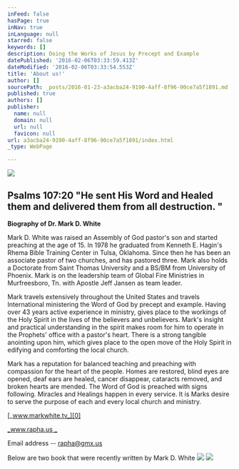 ```yaml
---
inFeed: false
hasPage: true
inNav: true
inLanguage: null
starred: false
keywords: []
description: Doing the Works of Jesus by Precept and Example
datePublished: '2016-02-06T03:33:59.413Z'
dateModified: '2016-02-06T03:33:54.553Z'
title: 'About us!'
author: []
sourcePath: _posts/2016-01-23-a3acba24-9190-4aff-8f96-90ce7a5f1891.md
published: true
authors: []
publisher:
  name: null
  domain: null
  url: null
  favicon: null
url: a3acba24-9190-4aff-8f96-90ce7a5f1891/index.html
_type: WebPage

---
```

![](https://the-grid-user-content.s3-us-west-2.amazonaws.com/9768931e-2986-4a7b-ab0e-d52d0792952c.jpg)

## Psalms 107:20 "He sent His Word and Healed them and delivered them from all destruction. "

**Biography of Dr. Mark D. White**

Mark D. White was raised an Assembly of God pastor's son and started preaching at the age of 15\. In 1978 he graduated from Kenneth E. Hagin's Rhema Bible Training Center in Tulsa, Oklahoma. Since then he has been an associate pastor of two churches, and has pastored three. Mark also holds a Doctorate from Saint Thomas University and a BS/BM from University of Phoenix. Mark is on the leadership team of Global Fire Ministries in Murfreesboro, Tn. with Apostle Jeff Jansen as team leader. 

Mark travels extensively throughout the United States and travels International ministering the Word of God by precept and example. Having over 43 years active experience in ministry, gives place to the workings of the Holy Spirit in the lives of the believers and unbelievers. Mark's insight and practical understanding in the spirit makes room for him to operate in the Prophets' office with a pastor's heart. There is a strong tangible anointing upon him, which gives place to the open move of the Holy Spirit in edifying and comforting the local church. 

Mark has a reputation for balanced teaching and preaching with compassion for the heart of the people. Homes are restored, blind eyes are opened, deaf ears are healed, cancer disappear, cataracts removed, and broken hearts are mended. The Word of God is preached with signs following. Miracles and Healings happen in every service. It is Marks desire to serve the purpose of each and every local church and ministry. 

[_www.markwhite.tv_][0]

[_www.rapha.us _][1]

Email address -- rapha@gmx.us 

Below are two book that were recently written by Mark D. White
![](https://the-grid-user-content.s3-us-west-2.amazonaws.com/64ac1183-9ae7-4f80-9d62-d48243a02fcf.jpg)
![](https://the-grid-user-content.s3-us-west-2.amazonaws.com/07c37bc7-af6f-4e63-8da3-abf1cf712815.jpg)

[0]: www.markwhite.tv
[1]: www.rapha.us